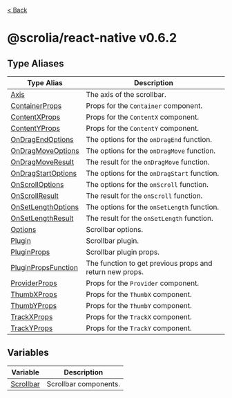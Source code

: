 [< Back](../../README.md)

# @scrolia/react-native v0.6.2

## Type Aliases

| Type Alias | Description |
| ------ | ------ |
| [Axis](type-aliases/Axis.md) | The axis of the scrollbar. |
| [ContainerProps](type-aliases/ContainerProps.md) | Props for the `Container` component. |
| [ContentXProps](type-aliases/ContentXProps.md) | Props for the `ContentX` component. |
| [ContentYProps](type-aliases/ContentYProps.md) | Props for the `ContentY` component. |
| [OnDragEndOptions](type-aliases/OnDragEndOptions.md) | The options for the `onDragEnd` function. |
| [OnDragMoveOptions](type-aliases/OnDragMoveOptions.md) | The options for the `onDragMove` function. |
| [OnDragMoveResult](type-aliases/OnDragMoveResult.md) | The result for the `onDragMove` function. |
| [OnDragStartOptions](type-aliases/OnDragStartOptions.md) | The options for the `onDragStart` function. |
| [OnScrollOptions](type-aliases/OnScrollOptions.md) | The options for the `onScroll` function. |
| [OnScrollResult](type-aliases/OnScrollResult.md) | The result for the `onScroll` function. |
| [OnSetLengthOptions](type-aliases/OnSetLengthOptions.md) | The options for the `onSetLength` function. |
| [OnSetLengthResult](type-aliases/OnSetLengthResult.md) | The result for the `onSetLength` function. |
| [Options](type-aliases/Options.md) | Scrollbar options. |
| [Plugin](type-aliases/Plugin.md) | Scrollbar plugin. |
| [PluginProps](type-aliases/PluginProps.md) | Scrollbar plugin props. |
| [PluginPropsFunction](type-aliases/PluginPropsFunction.md) | The function to get previous props and return new props. |
| [ProviderProps](type-aliases/ProviderProps.md) | Props for the `Provider` component. |
| [ThumbXProps](type-aliases/ThumbXProps.md) | Props for the `ThumbX` component. |
| [ThumbYProps](type-aliases/ThumbYProps.md) | Props for the `ThumbY` component. |
| [TrackXProps](type-aliases/TrackXProps.md) | Props for the `TrackX` component. |
| [TrackYProps](type-aliases/TrackYProps.md) | Props for the `TrackY` component. |

## Variables

| Variable | Description |
| ------ | ------ |
| [Scrollbar](variables/Scrollbar.md) | Scrollbar components. |
